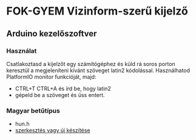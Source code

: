 # FOK-GYEM Vizinform-szerű kijelző
## Arduino kezelőszoftver
### Használat
Csatlakoztasd a kijelzőt egy számítógéphez és küld rá soros porton keresztül a megjeleníteni kívánt szöveget latin2 kódolással. Használhatod PlatformIO monitor funkcióját, majd:
- CTRL+T CTRL+A és írd be, hogy latin2
- gépeld be a szöveget és üss entert.

### Magyar betűtípus
- hun.h
- [szerkesztés vagy új készítése](https://pjrp.github.io/MDParolaFontEditor)
